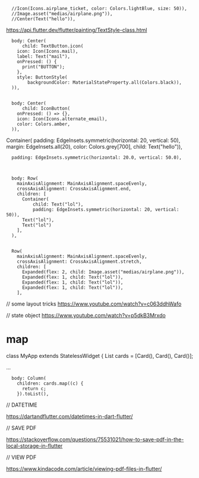 
      //Icon(Icons.airplane_ticket, color: Colors.lightBlue, size: 50)),
      //Image.asset("medias/airplane.png")),
      //Center(Text("hello")),

https://api.flutter.dev/flutter/painting/TextStyle-class.html
      
      body: Center(
          child: TextButton.icon(
        icon: Icon(Icons.mail),
        label: Text("mail"),
        onPressed: () {
          print("BUTTON");
        },
        style: ButtonStyle(
            backgroundColor: MaterialStateProperty.all(Colors.black)),
      )),

      
      body: Center(
          child: IconButton(
        onPressed: () => {},
        icon: Icon(Icons.alternate_email),
        color: Colors.amber,
      )),


Container(
          padding: EdgeInsets.symmetric(horizontal: 20, vertical: 50),
          margin: EdgeInsets.all(20),
          color: Colors.grey[700],
          child: Text("hello")),

      padding: EdgeInsets.symmetric(horizontal: 20.0, vertical: 50.0),



      body: Row(
        mainAxisAlignment: MainAxisAlignment.spaceEvenly,
        crossAxisAlignment: CrossAxisAlignment.end,
        children: [
          Container(
              child: Text("lol"),
              padding: EdgeInsets.symmetric(horizontal: 20, vertical: 50)),
          Text("lol"),
          Text("lol")
        ],
      ),


      Row(
        mainAxisAlignment: MainAxisAlignment.spaceEvenly,
        crossAxisAlignment: CrossAxisAlignment.stretch,
        children: [
          Expanded(flex: 2, child: Image.asset("medias/airplane.png")),
          Expanded(flex: 1, child: Text("lol")),
          Expanded(flex: 1, child: Text("lol")),
          Expanded(flex: 1, child: Text("lol")),
        ],


// some layout tricks
https://www.youtube.com/watch?v=c063ddhWafo

// state object
https://www.youtube.com/watch?v=p5dkB3Mrxdo

# map

class MyApp extends StatelessWidget {
  List<Card> cards = [Card(), Card(), Card()];

...

      body: Column(
        children: cards.map((c) {
          return c;
        }).toList(),

// DATETIME

https://dartandflutter.com/datetimes-in-dart-flutter/

// SAVE PDF

https://stackoverflow.com/questions/75531021/how-to-save-pdf-in-the-local-storage-in-flutter

// VIEW PDF

https://www.kindacode.com/article/viewing-pdf-files-in-flutter/